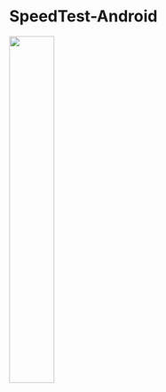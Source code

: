 # SpeedTest-Android


<img src="https://github.com/user-attachments/assets/9db30428-34e4-4332-90f0-c7a3e6e08ada" width="40%" >
